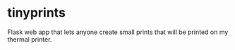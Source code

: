 # tinyprints
Flask web app that lets anyone create small prints that will be printed on my thermal printer.
